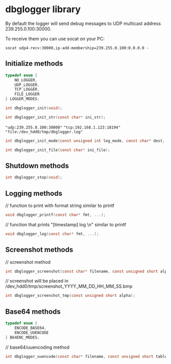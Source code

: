 # dbglogger library

By default the logger will send debug messages to UDP multicast address 239.255.0.100:30000. 

To receive them you can use socat on your PC:

```
socat udp4-recv:30000,ip-add-membership=239.255.0.100:0.0.0.0 -
```







## Initialize methods

```C
typedef enum {
	NO_LOGGER,
	UDP_LOGGER,
	TCP_LOGGER,
	FILE_LOGGER	
} LOGGER_MODES;
```

```C    
int dbglogger_init(void);
```

```C
int dbglogger_init_str(const char* ini_str);
```


`"udp:239.255.0.100:30000"`
`"tcp:192.168.1.123:18194"`
`"file:/dev_hdd0/tmp/dbglogger.log"`

```C
int dbglogger_init_mode(const unsigned int log_mode, const char* dest, const u_short port);
```

```C
int dbglogger_init_file(const char* ini_file);
```

## Shutdown methods

```C
int dbglogger_stop(void);
```

## Logging methods

// function to print with format string similar to printf
```C
void dbglogger_printf(const char* fmt, ...);
```

// function that prints "[timestamp] log \n" similar to printf
```C
void dbglogger_log(const char* fmt, ...);
```

## Screenshot methods

// screenshot method
```C
int dbglogger_screenshot(const char* filename, const unsigned short alpha);
```

// screenshot will be placed in /dev_hdd0/tmp/screenshot_YYYY_MM_DD_HH_MM_SS.bmp 
```C
int dbglogger_screenshot_tmp(const unsigned short alpha);
```

## Base64 methods

```C
typedef enum {
	ENCODE_BASE64,
	ENCODE_UUENCODE
} B64ENC_MODES;
```

// base64/uuencoding method
```C
int dbglogger_uuencode(const char* filename, const unsigned short table);
```
